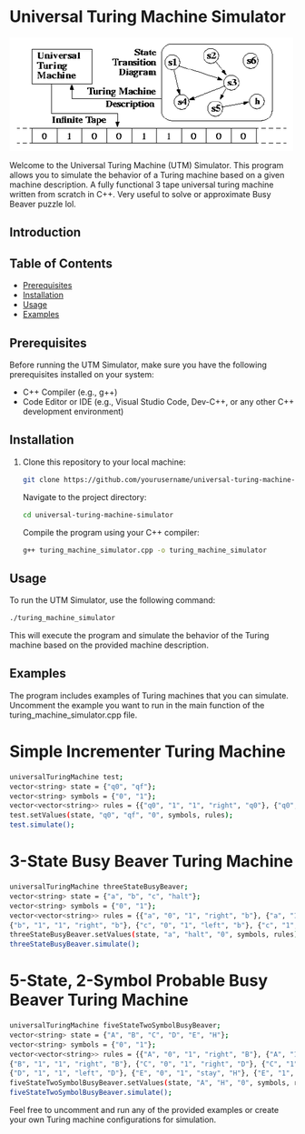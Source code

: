 # Universal Turing Machine Simulator

<img src="https://github.com/SriLikesToSing/universalTuringMachineC-/blob/main/turing.gif" width="500" height="200">

Welcome to the Universal Turing Machine (UTM) Simulator. This program allows you to simulate the behavior of a Turing machine based on a given machine description.
A fully functional 3 tape universal turing machine written from scratch in C++. Very useful to solve or approximate Busy Beaver puzzle lol.

## Introduction


## Table of Contents

- [Prerequisites](#prerequisites)
- [Installation](#installation)
- [Usage](#usage)
- [Examples](#examples)

## Prerequisites

Before running the UTM Simulator, make sure you have the following prerequisites installed on your system:

- C++ Compiler (e.g., g++)
- Code Editor or IDE (e.g., Visual Studio Code, Dev-C++, or any other C++ development environment)

## Installation

1. Clone this repository to your local machine:

   ```bash
   git clone https://github.com/yourusername/universal-turing-machine-simulator.git
   ```
   Navigate to the project directory:

   ```bash
   cd universal-turing-machine-simulator
   ```
   Compile the program using your C++ compiler:
   ```bash
   g++ turing_machine_simulator.cpp -o turing_machine_simulator
   ```
## Usage

   To run the UTM Simulator, use the following command:

   ```bash
   ./turing_machine_simulator
   ```
   This will execute the program and simulate the behavior of the Turing machine based on the provided machine description.

## Examples

   The program includes examples of Turing machines that you can simulate. Uncomment the example you want to run in the main function of the turing_machine_simulator.cpp file.

   # Simple Incrementer Turing Machine
   ```bash
   universalTuringMachine test;
   vector<string> state = {"q0", "qf"};
   vector<string> symbols = {"0", "1"};
   vector<vector<string>> rules = {{"q0", "1", "1", "right", "q0"}, {"q0", "0", "1", "stay", "qf"}};
   test.setValues(state, "q0", "qf", "0", symbols, rules);
   test.simulate();
   ```

   # 3-State Busy Beaver Turing Machine
   ```bash
   universalTuringMachine threeStateBusyBeaver;
   vector<string> state = {"a", "b", "c", "halt"};
   vector<string> symbols = {"0", "1"};
   vector<vector<string>> rules = {{"a", "0", "1", "right", "b"}, {"a", "1", "1", "left", "c"}, {"b", "0", "1", "left", "a"},
   {"b", "1", "1", "right", "b"}, {"c", "0", "1", "left", "b"}, {"c", "1", "1", "stay", "halt"}};
   threeStateBusyBeaver.setValues(state, "a", "halt", "0", symbols, rules);
   threeStateBusyBeaver.simulate();
   ```

   # 5-State, 2-Symbol Probable Busy Beaver Turing Machine
   ```bash
   universalTuringMachine fiveStateTwoSymbolBusyBeaver;
   vector<string> state = {"A", "B", "C", "D", "E", "H"};
   vector<string> symbols = {"0", "1"};
   vector<vector<string>> rules = {{"A", "0", "1", "right", "B"}, {"A", "1", "1", "left", "C"}, {"B", "0", "1", "right", "C"},
   {"B", "1", "1", "right", "B"}, {"C", "0", "1", "right", "D"}, {"C", "1", "0", "left", "E"}, {"D", "0", "1", "left", "A"},
   {"D", "1", "1", "left", "D"}, {"E", "0", "1", "stay", "H"}, {"E", "1", "0", "left", "A"}};
   fiveStateTwoSymbolBusyBeaver.setValues(state, "A", "H", "0", symbols, rules);
   fiveStateTwoSymbolBusyBeaver.simulate();
```

Feel free to uncomment and run any of the provided examples or create your own Turing machine configurations for simulation.


   

   

